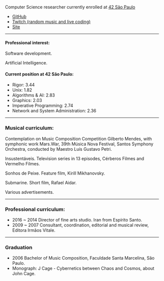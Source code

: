 Computer Science researcher currently enrolled at [42 São Paulo](www.42sp.org.br)

 - [GitHub](www.github.com/fde-capu)
 - [Twitch (random music and live coding)](www.twitch.com/fde-capu)
 - [Site](www.flaviocarrara.com)

---

#### Professional interest:

Software development.

Artificial Intelligence.

#### Current position at 42 São Paulo:

- Rigor: 3.44
- Unix: 1.82
- Algorithms & AI: 2.83
- Graphics: 2.03
- Imperative Programming: 2.74
- Network and System Administration: 2.36

---

### Musical curriculum:

Contemplation on Music Composition Competition Gilberto Mendes, with symphonic work Mars.War, 39th Música Nova Festival, Santos Symphony Orchestra, conducted by Maestro Luís Gustavo Petri.

Insustentáveis. Television series in 13 episodes, Cérberos Filmes and Vermelho Filmes.

Sonhos de Peixe. Feature film, Kirill Mikhanovsky.

Submarine. Short film, Rafael Aidar.

Various advertisements.

---

### Professional curriculum:

- 2016 ~ 2014 Director of fine arts studio. Iran from Espírito Santo.
- 2009 ~ 2007 Consultant, coordination, editorial and musical review, Editora Irmãos Vitale.

---

### Graduation

- 2006 Bachelor of Music Composition, Faculdade Santa Marcelina, São Paulo.
- Monograph: J Cage - Cybernetics between Chaos and Cosmos, about John Cage.
